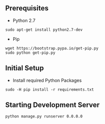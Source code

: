 ## Prerequisites
* Python 2.7

```
sudo apt-get install python2.7-dev
```

* Pip

```
wget https://bootstrap.pypa.io/get-pip.py
sudo python get-pip.py
```
## Initial Setup
* Install required Python Packages

```
sudo -H pip install -r requirements.txt
```

## Starting Development Server

```
python manage.py runserver 0.0.0.0
```